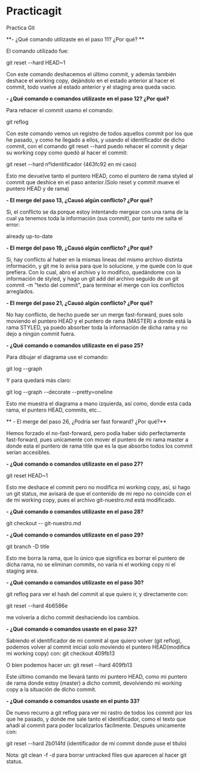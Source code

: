 # Practicagit
Practica Git

**- ¿Qué comando utilizaste en el paso 11? ¿Por qué? **

El comando utilizado fue:

git reset --hard HEAD~1

Con este comando deshacemos el último commit, y además también deshace el working copy, dejándolo en el estado anterior al hacer el commit, todo vuelve al estado anterior y el staging area queda vacio. 

**- ¿Qué comando o comandos utilizaste en el paso 12? ¿Por qué?**

Para rehacer el commit usamo el comando:

git reflog

Con este comando vemos un registro de todos aquellos commit por los que he pasado, y como he llegado a ellos, y usando el identificador de dicho commit, con el comando git reset --hard puedo rehacer el commit y dejar su working copy como quedó al hacer el commit:

git reset --hard nºidentificador (463fc92 en mi caso)

Esto me devuelve tanto el puntero HEAD, como el puntero de rama styled al commit que deshice en el paso anterior.(Solo reset y commit mueve el puntero HEAD y de rama)

**- El merge del paso 13, ¿Causó algún conflicto? ¿Por qué?**

Si, el conflicto se da porque estoy intentando mergear con una rama de la cual ya tenemos toda la información (sus commit), por tanto me salta el error:

already up-to-date

**- El merge del paso 19, ¿Causó algún conflicto? ¿Por qué?**

Si, hay conflicto al haber en la mismas lineas del mismo archivo distinta información, y git me lo avisa para que lo solucione, y me quede con lo que prefiera. Con lo cual, abro el archivo y lo modifico, quedándome con la información de styled, y hago un git add del archivo seguido de un git commit -m "texto del commit", para terminar el merge con los conflictos arreglados.

**- El merge del paso 21, ¿Causó algún conflicto? ¿Por qué?**

No hay conflicto, de hecho puede ser un merge fast-forward, pues solo moviendo el puntero HEAD y el puntero de rama (MASTER) a donde está la rama STYLED, ya puedo absorber toda la información de dicha rama y no dejo a ningún commit fuera.

**- ¿Qué comando o comandos utilizaste en el paso 25?**

Para dibujar el diagrama use el comando:

git log --graph 

Y para quedará más claro:

git log --graph --decorate --pretty=oneline

Esto me muestra el diagrama a mano izquierda, así como, donde esta cada rama, el puntero HEAD, commits, etc...

** - El merge del paso 26, ¿Podría ser fast forward? ¿Por qué?**

Hemos forzado el no-fast-forward, pero podía haber sido perfectamente fast-forward, pues unicamente con mover el puntero de mi rama master a donde esta el puntero de rama title que es la que absorbo todos los commit serían accesibles.

**- ¿Qué comando o comandos utilizaste en el paso 27?**

git reset HEAD~1

Esto me deshace el commit pero no modifica mi working copy, así, si hago un git status, me avisará de que el contenido de mi repo no coincide con el de mi working copy, pues el archivo git-nuestro.md está modificado.

**- ¿Qué comando o comandos utilizaste en el paso 28?**

git checkout -- git-nuestro.md

**- ¿Qué comando o comandos utilizaste en el paso 29?**

git branch -D title

Esto me borra la rama, que lo único que significa es borrar el puntero de dicha rama, no se eliminan commits, no varía ni el working copy ni el staging area.

**- ¿Qué comando o comandos utilizaste en el paso 30?**

git reflog para ver el hash del commit al que quiero ir, y directamente con:

git reset --hard 4b6586e

me volvería a dicho commit deshaciendo los cambios.

**- ¿Qué comando o comandos usaste en el paso 32?**

Sabiendo el identificador de mi commit al que quiero volver (git reflog), podemos volver al commit inicial solo moviendo el puntero HEAD(modifica mi working copy) con: git checkout 409fb13

O bien podemos hacer un: git reset --hard 409fb13

Este último comando me llevará tanto mi puntero HEAD, como mi puntero de rama donde estoy (master) a dicho commit, devolviendo mi working copy a la situación de dicho commit.

**- ¿Qué comando o comandos usaste en el punto 33?**

De nuevo recurro a git reflog para ver mi rastro de todos los commit por los que he pasado, y donde me sale tanto el identificador, como el texto que añadí al commit para poder localizarlos fácilmente. Después unicamente con:

git reset --hard 2b014fd (identificador de mi commit donde puse el título)


Nota: git clean -f -d para borrar untracked files que aparecen al hacer git status.
